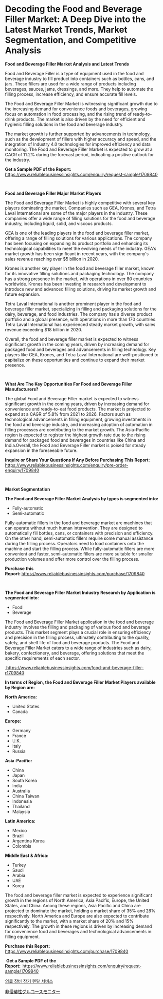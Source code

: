 <p><h1>Decoding the Food and Beverage Filler Market: A Deep Dive into the Latest Market Trends, Market Segmentation, and Competitive Analysis</h1></p><p><strong>Food and Beverage Filler Market Analysis and Latest Trends</strong></p>
<p><p>Food and Beverage Filler is a type of equipment used in the food and beverage industry to fill product into containers such as bottles, cans, and jars. These fillers are used for a wide range of products including beverages, sauces, jams, dressings, and more. They help to automate the filling process, increase efficiency, and ensure accurate fill levels.</p><p>The Food and Beverage Filler Market is witnessing significant growth due to the increasing demand for convenience foods and beverages, growing focus on automation in food processing, and the rising trend of ready-to-drink products. The market is also driven by the need for efficient and hygienic filling solutions in the food and beverage industry.</p><p>The market growth is further supported by advancements in technology, such as the development of fillers with higher accuracy and speed, and the integration of Industry 4.0 technologies for improved efficiency and data monitoring. The Food and Beverage Filler Market is expected to grow at a CAGR of 11.2% during the forecast period, indicating a positive outlook for the industry.</p></p>
<p><strong>Get a Sample PDF of the Report:&nbsp;</strong> <a href="https://www.reliablebusinessinsights.com/enquiry/request-sample/1709840">https://www.reliablebusinessinsights.com/enquiry/request-sample/1709840</a></p>
<p>&nbsp;</p>
<p><strong>Food and Beverage Filler Major Market Players</strong></p>
<p><p>The Food and Beverage Filler Market is highly competitive with several key players dominating the market. Companies such as GEA, Krones, and Tetra Laval International are some of the major players in the industry. These companies offer a wide range of filling solutions for the food and beverage industry, including liquid, solid, and viscous products.</p><p>GEA is one of the leading players in the food and beverage filler market, offering a range of filling solutions for various applications. The company has been focusing on expanding its product portfolio and enhancing its technological capabilities to meet the evolving needs of the industry. GEA's market growth has been significant in recent years, with the company's sales revenue reaching over $5 billion in 2020.</p><p>Krones is another key player in the food and beverage filler market, known for its innovative filling solutions and packaging technology. The company has a strong presence in the market, with operations in over 80 countries worldwide. Krones has been investing in research and development to introduce new and advanced filling solutions, driving its market growth and future expansion.</p><p>Tetra Laval International is another prominent player in the food and beverage filler market, specializing in filling and packaging solutions for the dairy, beverage, and food industries. The company has a diverse product portfolio and a global presence, with operations in more than 170 countries. Tetra Laval International has experienced steady market growth, with sales revenue exceeding $18 billion in 2020.</p><p>Overall, the food and beverage filler market is expected to witness significant growth in the coming years, driven by increasing demand for packaged food and beverages and advancements in filling technology. Key players like GEA, Krones, and Tetra Laval International are well-positioned to capitalize on these opportunities and continue to expand their market presence.</p></p>
<p>&nbsp;</p>
<p><strong>What Are The Key Opportunities For Food and Beverage Filler Manufacturers?</strong></p>
<p><p>The global Food and Beverage Filler market is expected to witness significant growth in the coming years, driven by increasing demand for convenience and ready-to-eat food products. The market is projected to expand at a CAGR of 5.8% from 2021 to 2026. Factors such as technological advancements in filling equipment, growing investments in the food and beverage industry, and increasing adoption of automation in filling processes are contributing to the market growth. The Asia-Pacific region is expected to register the highest growth rate due to the rising demand for packaged food and beverages in countries like China and India.Overall, the Food and Beverage Filler market is poised for steady expansion in the foreseeable future.</p></p>
<p><strong>Inquire or Share Your Questions If Any Before Purchasing This Report:</strong> <a href="https://www.reliablebusinessinsights.com/enquiry/pre-order-enquiry/1709840">https://www.reliablebusinessinsights.com/enquiry/pre-order-enquiry/1709840</a></p>
<p>&nbsp;</p>
<p><strong>Market Segmentation</strong></p>
<p><strong>The Food and Beverage Filler Market Analysis by types is segmented into:</strong></p>
<p><ul><li>Fully-automatic</li><li>Semi-automatic</li></ul></p>
<p><p>Fully-automatic fillers in the food and beverage market are machines that can operate without much human intervention. They are designed to automatically fill bottles, cans, or containers with precision and efficiency. On the other hand, semi-automatic fillers require some manual assistance during the filling process. Operators need to load containers onto the machine and start the filling process. While fully-automatic fillers are more convenient and faster, semi-automatic fillers are more suitable for smaller production volumes and offer more control over the filling process.</p></p>
<p><strong>Purchase this Report:&nbsp;</strong><a href="https://www.reliablebusinessinsights.com/purchase/1709840">https://www.reliablebusinessinsights.com/purchase/1709840</a></p>
<p>&nbsp;</p>
<p><strong>The Food and Beverage Filler Market Industry Research by Application is segmented into:</strong></p>
<p><ul><li>Food</li><li>Beverage</li></ul></p>
<p><p>The Food and Beverage Filler Market application in the food and beverage industry involves the filling and packaging of various food and beverage products. This market segment plays a crucial role in ensuring efficiency and precision in the filling process, ultimately contributing to the quality, safety, and shelf life of food and beverage products. The Food and Beverage Filler Market caters to a wide range of industries such as dairy, bakery, confectionery, and beverage, offering solutions that meet the specific requirements of each sector.</p></p>
<p><a href="https://www.reliablebusinessinsights.com/food-and-beverage-filler-r1709840">&nbsp;https://www.reliablebusinessinsights.com/food-and-beverage-filler-r1709840</a></p>
<p><strong>In terms of Region, the Food and Beverage Filler Market Players available by Region are:</strong></p>
<p>
    <p> <strong> North America: </strong>
        <ul>
            <li>United States</li>
            <li>Canada</li>
        </ul>
        </p> 
    <p> <strong> Europe: </strong>
        <ul>
            <li>Germany</li>
            <li>France</li>
            <li>U.K.</li>
            <li>Italy</li>
            <li>Russia</li>
        </ul>
        </p> 
    <p> <strong> Asia-Pacific: </strong>
        <ul>
            <li>China</li>
            <li>Japan</li>
            <li>South Korea</li>
            <li>India</li>
            <li>Australia</li>
            <li>China Taiwan</li>
            <li>Indonesia</li>
            <li>Thailand</li>
            <li>Malaysia</li>
        </ul>
        </p> 
    <p> <strong> Latin America: </strong>
        <ul>
            <li>Mexico</li>
            <li>Brazil</li>
            <li>Argentina Korea</li>
            <li>Colombia</li>
        </ul>
        </p> 
    <p> <strong> Middle East & Africa: </strong>
        <ul>
            <li>Turkey</li>
            <li>Saudi</li>
            <li>Arabia</li>
            <li>UAE</li>
            <li>Korea</li>
        </ul>
    </p>
    </p>
<p><p>The food and beverage filler market is expected to experience significant growth in the regions of North America, Asia Pacific, Europe, the United States, and China. Among these regions, Asia Pacific and China are projected to dominate the market, holding a market share of 35% and 28% respectively. North America and Europe are also expected to contribute significantly to the market, with a market share of 20% and 15% respectively. The growth in these regions is driven by increasing demand for convenience food and beverages and technological advancements in filling equipment.</p></p>
<p><strong>Purchase this Report: </strong><a href="https://www.reliablebusinessinsights.com/purchase/1709840">https://www.reliablebusinessinsights.com/purchase/1709840</a></p>
<p>&nbsp;<strong>Get a Sample PDF of the Report:&nbsp;&nbsp;</strong><a href="https://www.reliablebusinessinsights.com/enquiry/request-sample/1709840">https://www.reliablebusinessinsights.com/enquiry/request-sample/1709840</a></p>
<p><strong></strong></p>
<p><p><a href="https://github.com/DavidRobb19/Market-Research-Report-List-1/blob/main/2015844110183.md">의료 장비 장기 렌탈 서비스</a></p><p><a href="https://github.com/ReyesKohler20231/Market-Research-Report-List-2/blob/main/6682493126084.md">非侵襲性グルコースモニター</a></p></p>